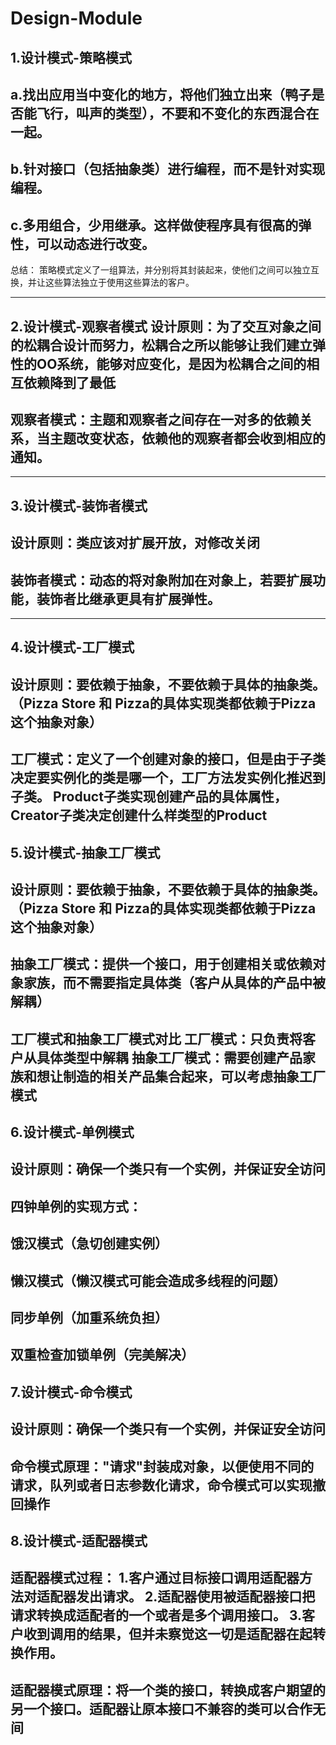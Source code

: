 # Design-Module
1.设计模式-策略模式
--------------------------------
a.找出应用当中变化的地方，将他们独立出来（鸭子是否能飞行，叫声的类型），不要和不变化的东西混合在一起。
--------------------------------
b.针对接口（包括抽象类）进行编程，而不是针对实现编程。
--------------------------------
c.多用组合，少用继承。这样做使程序具有很高的弹性，可以动态进行改变。
--------------------------------
总结：
策略模式定义了一组算法，并分别将其封装起来，使他们之间可以独立互换，并让这些算法独立于使用这些算法的客户。

--------------------------------
2.设计模式-观察者模式
设计原则：为了交互对象之间的松耦合设计而努力，松耦合之所以能够让我们建立弹性的OO系统，能够对应变化，是因为松耦合之间的相互依赖降到了最低
--------------------------------
观察者模式：主题和观察者之间存在一对多的依赖关系，当主题改变状态，依赖他的观察者都会收到相应的通知。
--------------------------------
--------------------------------
3.设计模式-装饰者模式
--------------------------------
设计原则：类应该对扩展开放，对修改关闭
--------------------------------
装饰者模式：动态的将对象附加在对象上，若要扩展功能，装饰者比继承更具有扩展弹性。
--------------------------------
--------------------------------

4.设计模式-工厂模式
--------------------------------
设计原则：要依赖于抽象，不要依赖于具体的抽象类。（Pizza Store 和 Pizza的具体实现类都依赖于Pizza这个抽象对象）
--------------------------------
工厂模式：定义了一个创建对象的接口，但是由于子类决定要实例化的类是哪一个，工厂方法发实例化推迟到子类。
Product子类实现创建产品的具体属性，Creator子类决定创建什么样类型的Product
--------------------------------

5.设计模式-抽象工厂模式
--------------------------------
设计原则：要依赖于抽象，不要依赖于具体的抽象类。（Pizza Store 和 Pizza的具体实现类都依赖于Pizza这个抽象对象）
--------------------------------
抽象工厂模式：提供一个接口，用于创建相关或依赖对象家族，而不需要指定具体类（客户从具体的产品中被解耦）
--------------------------------
工厂模式和抽象工厂模式对比
工厂模式：只负责将客户从具体类型中解耦
抽象工厂模式：需要创建产品家族和想让制造的相关产品集合起来，可以考虑抽象工厂模式
--------------------------------

6.设计模式-单例模式
--------------------------------
设计原则：确保一个类只有一个实例，并保证安全访问
--------------------------------
四钟单例的实现方式：
--------------------------------
饿汉模式（急切创建实例）
--------------------------------
懒汉模式（懒汉模式可能会造成多线程的问题）
--------------------------------
同步单例（加重系统负担）
--------------------------------
双重检查加锁单例（完美解决）
--------------------------------

7.设计模式-命令模式
--------------------------------
设计原则：确保一个类只有一个实例，并保证安全访问
--------------------------------
命令模式原理："请求"封装成对象，以便使用不同的请求，队列或者日志参数化请求，命令模式可以实现撤回操作
--------------------------------


8.设计模式-适配器模式
--------------------------------
适配器模式过程：
1.客户通过目标接口调用适配器方法对适配器发出请求。
2.适配器使用被适配器接口把请求转换成适配者的一个或者是多个调用接口。
3.客户收到调用的结果，但并未察觉这一切是适配器在起转换作用。
--------------------------------
适配器模式原理：将一个类的接口，转换成客户期望的另一个接口。适配器让原本接口不兼容的类可以合作无间
--------------------------------



